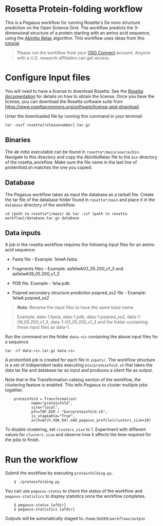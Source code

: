# Rosetta Protein-folding workflow

This is a Pegasus workflow for running Rosetta's De novo structure prediction on the Open Science Grid. The workflow predicts the 3-dimensional structure of a protein starting with an amino acid sequence, using the [Abinitio Relax](https://new.rosettacommons.org/docs/latest/application_documentation/structure_prediction/abinitio-relax#algorithm) algorithm. This workflow uses ideas from this [tutorial](https://www.rosettacommons.org/demos/latest/tutorials/denovo_structure_prediction/Denovo_structure_prediction).

> Please run the workflow from your [OSG Connect](https://www.osgconnect.net) account. Anyone with a U.S. research affiliation can get access.


# Configure Input files
You will need to have a license to download Rosetta. See the [Rosetta documentation](https://www.rosettacommons.org/demos/latest/tutorials/install_build/install_build) for details on how to obtain the license. Once you have the license, you can download the Rosetta software suite from https://www.rosettacommons.org/software/license-and-download.

Untar the downloaded file by running this command in your terminal:

```tar -xvzf rosetta[releasenumber].tar.gz```

## Binaries

The ab initio executable can be found in ```rosetta*/main/source/bin```. Navigate to this directory and copy the AbinitioRelax file to the ```bin``` directory of the rosetta_workflow. Make sure the file name in the last line of proteinfold.sh matches the one you copied. 

## Database
The Pegasus workflow takes as input the database as a tarball file. Create the tar file of the database folder found in ```rosetta*/main``` and place it in the ```database``` directory of the workflow. 

```cd [path to rosetta*]/main/ && tar -czf [path to rosetta workflow]/database.tar.gz database```

## Data inputs
A job in the rosetta workflow requires the following input files for an amino acid sequence:

* Fasta file - Example: 1elwA.fasta

* Fragments files - Example: aa1elwA03_05.200_v1_3 and aa1elwA09_05.200_v1_3

* PDB file. Example - 1elw.pdb

* Psipred secondary structure prediction psipred_ss2 file - Example: 1elwA.psipred_ss2

> **Note**: Rename the input files to have the same base name. 
>               
> Example: data-1.fasta, data-1.pdb, data-1.psipred_ss2, data-1-09_05.200_v1_3, data-1-03_05.200_v1_3 and the folder containing these input files as data-1.

Run the command on the folder ```data-<i>``` containing the above input files for a sequence

```tar -cf data-<i>.tar.gz data-<i> ```

A proteinfold job is created for each file in ```inputs/```. The workflow structure is a set of independent tasks executing ```bin/proteinfold.sh``` that takes the data tar file and database tar as input and produces a silent file as output.

Note that in the Transformation catalog section of the workflow, the clustering feature is enabled. This tells Pegasus to cluster multiple jobs together.

        proteinfold = Transformation(
                name="proteinfold",
                site="local",
                pfn=TOP_DIR / "bin/proteinfold.sh",
                is_stageable="True",
                arch=Arch.X86_64).add_pegasus_profile(clusters_size=10)

To disable clustering, set ```clusters_size``` to 1. Experiment with different values for ```clusters_size``` and observe how it affects the time required for the jobs to finish.

# Run the workflow

Submit the workflow by executing ```proteinfolding.py```.

        $ ./proteinfolding.py

You can use ```pegasus-status``` to check the status of the workflow and ```pegasus-statistics``` to display statistics once the workflow completes. 

        $ pegasus-status [wfdir]
        $ pegasus-statistics [wfdir]

Outputs will be automatically staged to ```/home/$USER/workflows/output```



